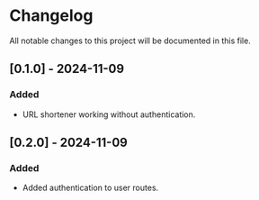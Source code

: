 # Changelog

All notable changes to this project will be documented in this file.

## [0.1.0] - 2024-11-09

### Added

- URL shortener working without authentication.

## [0.2.0] - 2024-11-09

### Added

- Added authentication to user routes.
